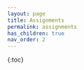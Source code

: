 ```yaml
---
layout: page
title: Assignments
permalink: assignments
has_children: true
nav_order: 2
---
```


{:toc}
